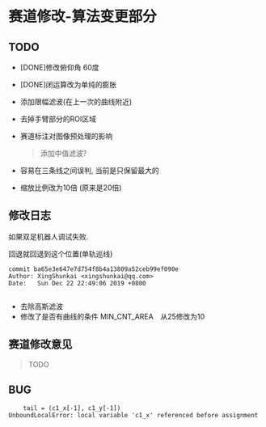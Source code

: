 # 赛道修改-算法变更部分



## TODO 

* [DONE]修改俯仰角 60度

* [DONE]闭运算改为单纯的膨胀

* 添加限幅滤波(在上一次的曲线附近)

* 去掉手臂部分的ROI区域

* 赛道标注对图像预处理的影响

  > 添加中值滤波?

* 容易在三条线之间误判, 当前是只保留最大的

* 缩放比例改为10倍 (原来是20倍)



## 修改日志

如果双足机器人调试失败.

回退就回退到这个位置(单轨巡线)

```
commit ba65e3e647e7d754f8b4a13809a52ceb99ef090e
Author: XingShunkai <xingshunkai@qq.com>
Date:   Sun Dec 22 22:49:06 2019 +0800


```

* 去除高斯滤波
* 修改了是否有曲线的条件 MIN_CNT_AREA　从25修改为10

## 赛道修改意见

> TODO



## BUG



```
    tail = (c1_x[-1], c1_y[-1])
UnboundLocalError: local variable 'c1_x' referenced before assignment

```


